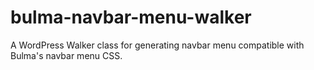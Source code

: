 # bulma-navbar-menu-walker
A WordPress Walker class for generating navbar menu compatible with Bulma's navbar menu CSS.
